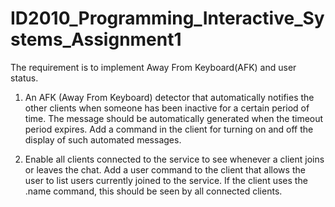 # ID2010_Programming_Interactive_Systems_Assignment1
The requirement is to implement Away From Keyboard(AFK) and user status.

1) An AFK (Away From Keyboard) detector that automatically notifies the other clients when someone has been inactive for a certain period of time. The message should be automatically generated when the timeout period expires. 
Add a command in the client for turning on and off the display of such automated messages.

2) Enable all clients connected to the service to see whenever a client joins or leaves the chat. Add a user command to the client that allows the user to list users currently joined to the service. If the client uses the .name command, this should be seen by all connected clients.

